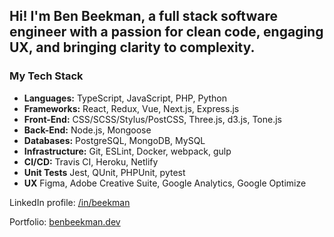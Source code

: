 ## Hi! I'm Ben Beekman, a full stack software engineer with a passion for clean code, engaging UX, and bringing clarity to complexity.

### My Tech Stack
* **Languages:** TypeScript, JavaScript, PHP, Python
* **Frameworks:** React, Redux, Vue, Next.js, Express.js
* **Front-End:** CSS/SCSS/Stylus/PostCSS, Three.js, d3.js, Tone.js
* **Back-End:** Node.js, Mongoose
* **Databases:** PostgreSQL, MongoDB, MySQL
* **Infrastructure:** Git, ESLint, Docker, webpack, gulp
* **CI/CD:** Travis CI, Heroku, Netlify
* **Unit Tests** Jest, QUnit, PHPUnit, pytest
* **UX** Figma, Adobe Creative Suite, Google Analytics, Google Optimize

LinkedIn profile: [/in/beekman](https://linkedin.com/in/beekman)

Portfolio: [benbeekman.dev](https://benbeekman.dev)

